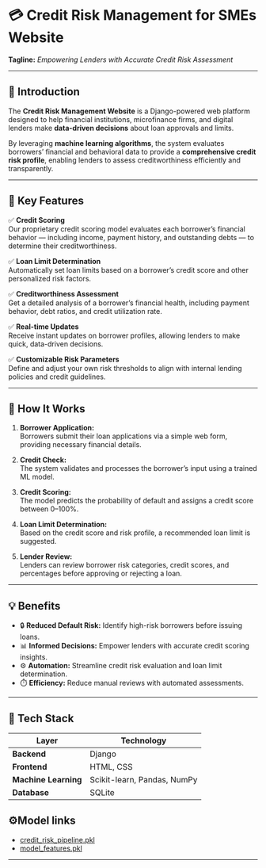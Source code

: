 # 💳 Credit Risk Management for SMEs Website  
**Tagline:** _Empowering Lenders with Accurate Credit Risk Assessment_  

---

## 🧠 Introduction  

The **Credit Risk Management Website** is a Django-powered web platform designed to help financial institutions, microfinance firms, and digital lenders make **data-driven decisions** about loan approvals and limits.  

By leveraging **machine learning algorithms**, the system evaluates borrowers’ financial and behavioral data to provide a **comprehensive credit risk profile**, enabling lenders to assess creditworthiness efficiently and transparently.

---

## 🚀 Key Features  

✅ **Credit Scoring**  
Our proprietary credit scoring model evaluates each borrower’s financial behavior — including income, payment history, and outstanding debts — to determine their creditworthiness.  

✅ **Loan Limit Determination**  
Automatically set loan limits based on a borrower’s credit score and other personalized risk factors.  

✅ **Creditworthiness Assessment**  
Get a detailed analysis of a borrower’s financial health, including payment behavior, debt ratios, and credit utilization rate.  

✅ **Real-time Updates**  
Receive instant updates on borrower profiles, allowing lenders to make quick, data-driven decisions.  

✅ **Customizable Risk Parameters**  
Define and adjust your own risk thresholds to align with internal lending policies and credit guidelines.  

---

## 🧩 How It Works  

1. **Borrower Application:**  
   Borrowers submit their loan applications via a simple web form, providing necessary financial details.  

2. **Credit Check:**  
   The system validates and processes the borrower’s input using a trained ML model.  

3. **Credit Scoring:**  
   The model predicts the probability of default and assigns a credit score between 0–100%.  

4. **Loan Limit Determination:**  
   Based on the credit score and risk profile, a recommended loan limit is suggested.  

5. **Lender Review:**  
   Lenders can review borrower risk categories, credit scores, and percentages before approving or rejecting a loan.  

---

## 💡 Benefits  

- 🔒 **Reduced Default Risk:** Identify high-risk borrowers before issuing loans.  
- 📊 **Informed Decisions:** Empower lenders with accurate credit scoring insights.  
- ⚙️ **Automation:** Streamline credit risk evaluation and loan limit determination.  
- ⏱️ **Efficiency:** Reduce manual reviews with automated assessments.  

---

## 🧰 Tech Stack  

| Layer | Technology |
|-------|-------------|
| **Backend** | Django |
| **Frontend** | HTML, CSS |
| **Machine Learning** | Scikit-learn, Pandas, NumPy |
| **Database** | SQLite|

## ⚙️Model links

- [credit_risk_pipeline.pkl](https://drive.google.com/file/d/1o10IQGRdvI-07xLKFn27KEd2LAVY5-Sd/view?usp=sharing)
- [model_features.pkl](https://drive.google.com/file/d/1X8_LbEbf69CmPYPDyXorGGO5dYcgVTyw/view?usp=sharing)
---



